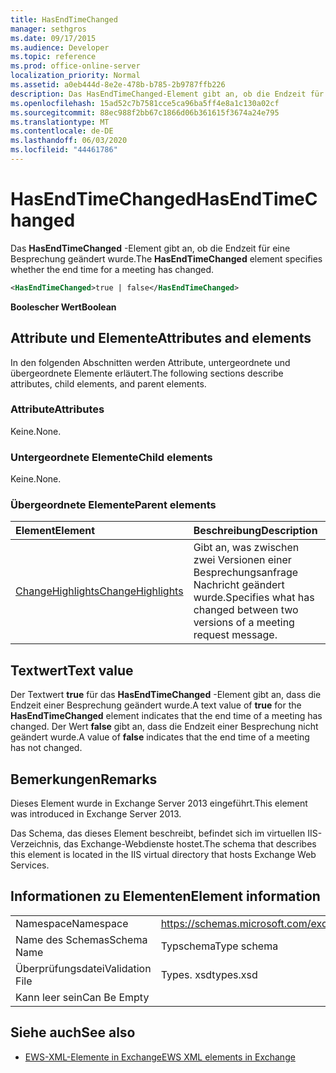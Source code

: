 ```yaml
---
title: HasEndTimeChanged
manager: sethgros
ms.date: 09/17/2015
ms.audience: Developer
ms.topic: reference
ms.prod: office-online-server
localization_priority: Normal
ms.assetid: a0eb444d-8e2e-478b-b785-2b9787ffb226
description: Das HasEndTimeChanged-Element gibt an, ob die Endzeit für eine Besprechung geändert wurde.
ms.openlocfilehash: 15ad52c7b7581cce5ca96ba5ff4e8a1c130a02cf
ms.sourcegitcommit: 88ec988f2bb67c1866d06b361615f3674a24e795
ms.translationtype: MT
ms.contentlocale: de-DE
ms.lasthandoff: 06/03/2020
ms.locfileid: "44461786"
---
```

# <a name="hasendtimechanged"></a><span data-ttu-id="3f978-103">HasEndTimeChanged</span><span class="sxs-lookup"><span data-stu-id="3f978-103">HasEndTimeChanged</span></span>

<span data-ttu-id="3f978-104">Das **HasEndTimeChanged** -Element gibt an, ob die Endzeit für eine Besprechung geändert wurde.</span><span class="sxs-lookup"><span data-stu-id="3f978-104">The **HasEndTimeChanged** element specifies whether the end time for a meeting has changed.</span></span> 
  
```XML
<HasEndTimeChanged>true | false</HasEndTimeChanged>
```

 <span data-ttu-id="3f978-105">**Boolescher Wert**</span><span class="sxs-lookup"><span data-stu-id="3f978-105">**Boolean**</span></span>
## <a name="attributes-and-elements"></a><span data-ttu-id="3f978-106">Attribute und Elemente</span><span class="sxs-lookup"><span data-stu-id="3f978-106">Attributes and elements</span></span>

<span data-ttu-id="3f978-107">In den folgenden Abschnitten werden Attribute, untergeordnete und übergeordnete Elemente erläutert.</span><span class="sxs-lookup"><span data-stu-id="3f978-107">The following sections describe attributes, child elements, and parent elements.</span></span>
  
### <a name="attributes"></a><span data-ttu-id="3f978-108">Attribute</span><span class="sxs-lookup"><span data-stu-id="3f978-108">Attributes</span></span>

<span data-ttu-id="3f978-109">Keine.</span><span class="sxs-lookup"><span data-stu-id="3f978-109">None.</span></span>
  
### <a name="child-elements"></a><span data-ttu-id="3f978-110">Untergeordnete Elemente</span><span class="sxs-lookup"><span data-stu-id="3f978-110">Child elements</span></span>

<span data-ttu-id="3f978-111">Keine.</span><span class="sxs-lookup"><span data-stu-id="3f978-111">None.</span></span>
  
### <a name="parent-elements"></a><span data-ttu-id="3f978-112">Übergeordnete Elemente</span><span class="sxs-lookup"><span data-stu-id="3f978-112">Parent elements</span></span>

|<span data-ttu-id="3f978-113">**Element**</span><span class="sxs-lookup"><span data-stu-id="3f978-113">**Element**</span></span>|<span data-ttu-id="3f978-114">**Beschreibung**</span><span class="sxs-lookup"><span data-stu-id="3f978-114">**Description**</span></span>|
|:-----|:-----|
|[<span data-ttu-id="3f978-115">ChangeHighlights</span><span class="sxs-lookup"><span data-stu-id="3f978-115">ChangeHighlights</span></span>](changehighlights.md) <br/> |<span data-ttu-id="3f978-116">Gibt an, was zwischen zwei Versionen einer Besprechungsanfrage Nachricht geändert wurde.</span><span class="sxs-lookup"><span data-stu-id="3f978-116">Specifies what has changed between two versions of a meeting request message.</span></span>  <br/> |
   
## <a name="text-value"></a><span data-ttu-id="3f978-117">Textwert</span><span class="sxs-lookup"><span data-stu-id="3f978-117">Text value</span></span>

<span data-ttu-id="3f978-118">Der Textwert **true** für das **HasEndTimeChanged** -Element gibt an, dass die Endzeit einer Besprechung geändert wurde.</span><span class="sxs-lookup"><span data-stu-id="3f978-118">A text value of **true** for the **HasEndTimeChanged** element indicates that the end time of a meeting has changed.</span></span> <span data-ttu-id="3f978-119">Der Wert **false** gibt an, dass die Endzeit einer Besprechung nicht geändert wurde.</span><span class="sxs-lookup"><span data-stu-id="3f978-119">A value of **false** indicates that the end time of a meeting has not changed.</span></span> 
  
## <a name="remarks"></a><span data-ttu-id="3f978-120">Bemerkungen</span><span class="sxs-lookup"><span data-stu-id="3f978-120">Remarks</span></span>

<span data-ttu-id="3f978-121">Dieses Element wurde in Exchange Server 2013 eingeführt.</span><span class="sxs-lookup"><span data-stu-id="3f978-121">This element was introduced in Exchange Server 2013.</span></span>
  
<span data-ttu-id="3f978-122">Das Schema, das dieses Element beschreibt, befindet sich im virtuellen IIS-Verzeichnis, das Exchange-Webdienste hostet.</span><span class="sxs-lookup"><span data-stu-id="3f978-122">The schema that describes this element is located in the IIS virtual directory that hosts Exchange Web Services.</span></span>
  
## <a name="element-information"></a><span data-ttu-id="3f978-123">Informationen zu Elementen</span><span class="sxs-lookup"><span data-stu-id="3f978-123">Element information</span></span>

|||
|:-----|:-----|
|<span data-ttu-id="3f978-124">Namespace</span><span class="sxs-lookup"><span data-stu-id="3f978-124">Namespace</span></span>  <br/> |https://schemas.microsoft.com/exchange/services/2006/types  <br/> |
|<span data-ttu-id="3f978-125">Name des Schemas</span><span class="sxs-lookup"><span data-stu-id="3f978-125">Schema Name</span></span>  <br/> |<span data-ttu-id="3f978-126">Typschema</span><span class="sxs-lookup"><span data-stu-id="3f978-126">Type schema</span></span>  <br/> |
|<span data-ttu-id="3f978-127">Überprüfungsdatei</span><span class="sxs-lookup"><span data-stu-id="3f978-127">Validation File</span></span>  <br/> |<span data-ttu-id="3f978-128">Types. xsd</span><span class="sxs-lookup"><span data-stu-id="3f978-128">types.xsd</span></span>  <br/> |
|<span data-ttu-id="3f978-129">Kann leer sein</span><span class="sxs-lookup"><span data-stu-id="3f978-129">Can Be Empty</span></span>  <br/> ||
   
## <a name="see-also"></a><span data-ttu-id="3f978-130">Siehe auch</span><span class="sxs-lookup"><span data-stu-id="3f978-130">See also</span></span>



- [<span data-ttu-id="3f978-131">EWS-XML-Elemente in Exchange</span><span class="sxs-lookup"><span data-stu-id="3f978-131">EWS XML elements in Exchange</span></span>](ews-xml-elements-in-exchange.md)

